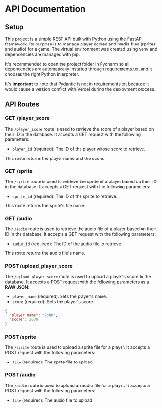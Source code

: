 # API Documentation

## Setup

This project is a simple REST API built with Python using the FastAPI framework. Its purpose
is to manage player scores and media files (sprites and audio) for a game.
The virtual environment was created using venv and dependencies are managed with pip.

It's recommended to open the project folder in Pycharm so all dependencies are automatically installed through
requirements.txt, and it chooses the right Python interpreter. 

It's **important** to note that Pydantic is not in requirements.txt because it would cause a version conflict
with Vercel during the deployment process.

## API Routes

### GET /player_score

The `/player_score` route is used to retrieve the score of a player based on their ID in the database. It accepts a GET
request with the following parameters:

- `player_id` (required): The ID of the player whose score to retrieve.

This route returns the player name and the score.

### GET /sprite

The `/sprite` route is used to retrieve the sprite of a player based on their ID in the database. It accepts a GET
request with the following parameters:

- `sprite_id` (required): The ID of the sprite to retrieve.

This route returns the sprite's file name.

### GET /audio

The `/audio` route is used to retrieve the audio file of a player based on their ID in the database. It accepts a GET
request with the following parameters:

- `audio_id` (required): The ID of the audio file to retrieve.

This route returns the audio file's name.

### POST /upload_player_score

The `/upload_player_score` route is used to upload a player's score to the database. It accepts a POST request with the
following parameters as a **RAW JSON**:

- `player_name` (required): Sets the player's name.
- `score` (required): Sets the player's score.

```json
{
  "player_name": "John",
  "score": 2000
}
```

### POST /sprite

The `/sprite` route is used to upload a sprite file for a player. It accepts a POST request with the following
parameters:

- `file` (required): The sprite file to upload.

### POST /audio

The `/audio` route is used to upload an audio file for a player. It accepts a POST request with the following
parameters:

- `file` (required): The audio file to upload.

